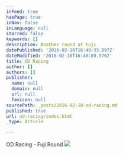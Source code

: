 ```yaml
---
inFeed: true
hasPage: true
inNav: false
inLanguage: null
starred: false
keywords: []
description: Another round at Fuji
datePublished: '2016-02-10T16:40:33.897Z'
dateModified: '2016-02-10T16:40:09.576Z'
title: OD Racing
author: []
authors: []
publisher:
  name: null
  domain: null
  url: null
  favicon: null
sourcePath: _posts/2016-02-10-od-racing.md
published: true
url: od-racing/index.html
_type: Article

---
```

OD Racing - Fuji Round
![](https://the-grid-user-content.s3-us-west-2.amazonaws.com/eb9c3ca4-8f7e-4505-a999-e83cdf89d6af.jpg)